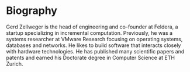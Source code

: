 # Biography

Gerd Zellweger is the head of engineering and co-founder at Feldera, a startup specializing
in incremental computation. Previously, he was a systems researcher at VMware Research
focusing on operating systems, databases and networks. He likes to build
software that interacts closely with hardware technologies. He has published many scientific
papers and patents and earned his Doctorate degree in Computer Science at ETH Zurich.
